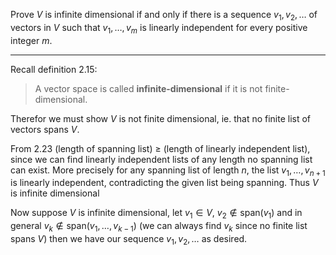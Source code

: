 Prove $V$ is infinite dimensional if and only if there is a sequence $v_1,v_2,\dots$ of vectors in $V$ such that $v_1,\dots,v_m$ is linearly independent for every positive integer $m$.

---

Recall definition 2.15:
> A vector space is called **infinite-dimensional** if it is not finite-dimensional.

Therefor we must show $V$ is not finite dimensional, ie. that no finite list of vectors spans $V$.

From 2.23 (length of spanning list) $\ge$ (length of linearly independent list), since we can find linearly independent lists of any length no spanning list can exist. More precisely for any spanning list of length $n$, the list $v_1,\dots,v_{n+1}$ is linearly independent, contradicting the given list being spanning. Thus $V$ is infinite dimensional

Now suppose $V$ is infinite dimensional, let $v_1 \in V$, $v_2 \notin \text{span}(v_1)$ and in general $v_k \notin \text{span}(v_1,\dots,v_{k-1})$ (we can always find $v_k$ since no finite list spans $V$) then we have our sequence $v_1,v_2,\dots$ as desired.